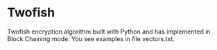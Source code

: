 # Twofish

Twofish encryption algorithm built with Python and has implemented in Block Chaining mode.
You see examples in file vectors.txt.